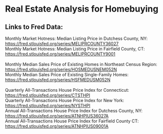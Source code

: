 # Real Estate Analysis for Homebuying

## Links to Fred Data: <br>
 
Monthly Market Hotness: Median Listing Price in Dutchess County, NY: https://fred.stlouisfed.org/series/MELIPRCOUNTY36027 <br>
Monthly Market Hotness: Median Listing Price in Fairfield County, CT: https://fred.stlouisfed.org/series/MELIPRCOUNTY9001 <br>
<br>
Monthly Median Sales Price of Existing Homes in Northeast Census Region: https://fred.stlouisfed.org/series/HOSMEDUSNEM052N <br>
Monthly Median Sales Price of Existing Single-Family Homes: https://fred.stlouisfed.org/series/HSFMEDUSM052N <br>
<br>
Quarterly All-Transactions House Price Index for Connecticut: https://fred.stlouisfed.org/series/CTSTHPI <br>
Quarterly All-Transactions House Price Index for New York: https://fred.stlouisfed.org/series/NYSTHPI <br>
Annual All-Transactions House Price Index for Dutchess County, NY: https://fred.stlouisfed.org/series/ATNHPIUS36027A <br>
Annual All-Transactions House Price Index for Fairfield County CT: https://fred.stlouisfed.org/series/ATNHPIUS09001A <br>
